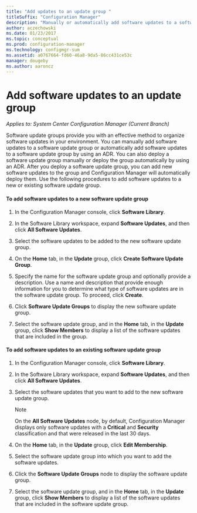 ```yaml
---
title: "Add updates to an update group "
titleSuffix: "Configuration Manager"
description: "Manually or automatically add software updates to a software update group in your environment."
author: aczechowski
ms.date: 01/23/2017
ms.topic: conceptual
ms.prod: configuration-manager
ms.technology: configmgr-sum
ms.assetid: a0767664-fd60-46a8-9da5-86cc431ce53c
manager: dougeby
ms.author: aaroncz
---
```


# Add software updates to an update group  *Applies to: System Center Configuration Manager (Current Branch)*
 Software update groups provide you with an effective method to organize software updates in your environment. You can manually add software updates to a software update group or automatically add software updates to a software update group by using an ADR. You can also deploy a software update group manually or deploy the group automatically by using an ADR. After you deploy a software update group, you can add new software updates to the group and Configuration Manager will automatically deploy them. Use the following procedures to add software updates to a new or existing software update group.  

#### To add software updates to a new software update group  

1.  In the Configuration Manager console, click **Software Library**.  

2.  In the Software Library workspace, expand **Software Updates**, and then click **All Software Updates**.  

3.  Select the software updates to be added to the new software update group.  

4.  On the **Home** tab, in the **Update** group, click **Create Software Update Group**.  

5.  Specify the name for the software update group and optionally provide a description. Use a name and description that provide enough information for you to determine what type of software updates are in the software update group. To proceed, click **Create**.  

6.  Click **Software Update Groups** to display the new software update group.  

7.  Select the software update group, and in the **Home** tab, in the **Update** group, click **Show Members** to display a list of the software updates that are included in the group.  

#### To add software updates to an existing software update group  

1.  In the Configuration Manager console, click **Software Library**.  

2.  In the Software Library workspace, expand **Software Updates**, and then click **All Software Updates**.  

3.  Select the software updates that you want to add to the new software update group.  

    > [!NOTE]  
    >  On the **All Software Updates** node, by default, Configuration Manager displays only software updates with a **Critical** and **Security** classification and that were released in the last 30 days.  

4.  On the **Home** tab, in the **Update** group, click **Edit Membership**.  

5.  Select the software update group into which you want to add the software updates.  

6.  Click the **Software Update Groups** node to display the software update group.  

7.  Select the software update group, and in the **Home** tab, in the **Update** group, click **Show Members** to display a list of the software updates that are included in the software update group.  
